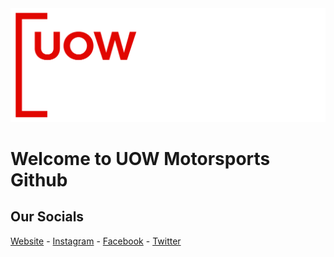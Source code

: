 <picture>
 <source media="(prefers-color-scheme: dark)" srcset="./images/UOW_Motorsport_Logo_RGB_White.png">
 <source media="(prefers-color-scheme: light)" srcset="./images/UOW_Motorsport_Logo_RGB_Navy.png">
 <img alt="UOW Motorsport Logo" src="./images/UOW_Motorsport_Logo_RGB_White.png">
</picture>

# Welcome to UOW Motorsports Github

## Our Socials
[Website](https://uowmotorsport.com/) - 
[Instagram](https://www.instagram.com/uowmotorsport/) - 
[Facebook](https://www.facebook.com/uowmotorsport/) - 
[Twitter](https://twitter.com/UOWMotorsport)
